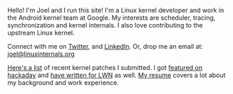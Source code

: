 Hello! I'm Joel and I run this site! I'm a Linux kernel developer and work in the Android kernel team at Google. My interests are scheduler, tracing, synchronization and kernel internals. I also love contributing to the upstream Linux kernel.

Connect with me on [Twitter](https://twitter.com/joel_linux), and [LinkedIn](https://www.linkedin.com/in/joelagnel). Or, drop me an email at: [joel@linuxinternals.org](mailto:joel@linuxinternals.org)


[Here's a list](https://patchwork.kernel.org/project/LKML/list/?submitter=170577) of recent kernel patches I submitted. I got [featured on hackaday](http://hackaday.com/2014/06/08/the-in-circuit-sd-card-switch/) and [have written for LWN](https://lwn.net/Articles/744522/) as well. [My resume](/joel/joel-resume.pdf) covers a lot about my background and work experience.

